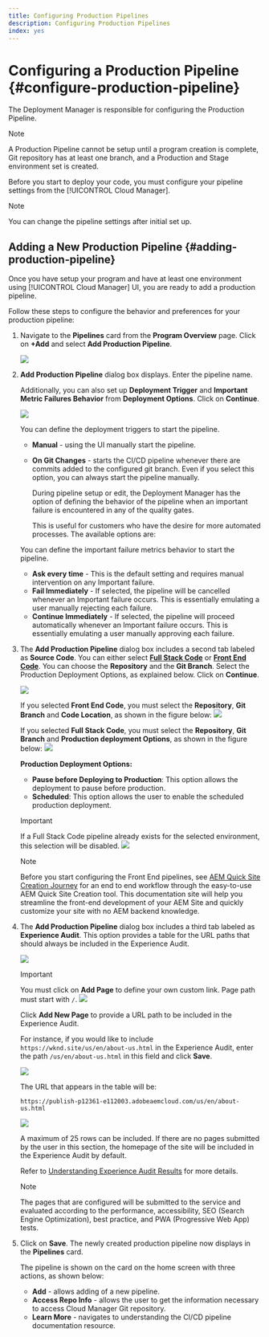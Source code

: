 ```yaml
---
title: Configuring Production Pipelines
description: Configuring Production Pipelines
index: yes
---
```


# Configuring a Production Pipeline {#configure-production-pipeline}

The Deployment Manager is responsible for configuring the Production Pipeline.

>[!NOTE]
>A Production Pipeline cannot be setup until a program creation is complete, Git repository has at least one branch, and a Production and Stage environment set is created.

Before you start to deploy your code, you must configure your pipeline settings from the [!UICONTROL Cloud Manager].

>[!NOTE]
>You can change the pipeline settings after initial set up.

## Adding a New Production Pipeline {#adding-production-pipeline}

Once you have setup your program and have at least one environment using [!UICONTROL Cloud Manager] UI, you are ready to add a production pipeline.

Follow these steps to configure the behavior and preferences for your production pipeline:

1. Navigate to the **Pipelines** card from the **Program Overview** page.
Click on **+Add** and select **Add Production Pipeline**. 

   ![](/help/implementing/cloud-manager/assets/configure-pipeline/add-prod-1.png)

1. **Add Production Pipeline** dialog box displays. Enter the pipeline name.

   Additionally, you can also set up **Deployment Trigger** and **Important Metric Failures Behavior** from **Deployment Options**. Click on **Continue**.

   ![](/help/implementing/cloud-manager/assets/configure-pipeline/prod-pipeline-add2.png)


   You can define the deployment triggers to start the pipeline.

    * **Manual** - using the UI manually start the pipeline.
    * **On Git Changes** - starts the CI/CD pipeline whenever there are commits added to the configured git branch. Even if you select this option, you can always start the pipeline manually.  

      During pipeline setup or edit, the Deployment Manager has the option of defining the behavior of the pipeline when an important failure is encountered in any of the quality gates.

       This is useful for customers who have the desire for more automated processes. The available options are:

    You can define the important failure metrics behavior to start the pipeline.

      * **Ask every time** - This is the default setting and requires manual intervention on any Important failure.
      * **Fail Immediately** - If selected, the pipeline will be cancelled whenever an Important failure occurs. This is essentially emulating a user manually rejecting each failure.
      * **Continue Immediately** - If selected, the pipeline will proceed automatically whenever an Important failure occurs. This is essentially emulating a user manually approving each failure.

1. The **Add Production Pipeline** dialog box includes a second tab labeled as **Source Code**. You can either select **[Full Stack Code](/help/implementing/cloud-manager/configuring-pipelines/introduction-ci-cd-pipelines.md#full-stack-pipeline)** or **[Front End Code](/help/implementing/cloud-manager/configuring-pipelines/introduction-ci-cd-pipelines.md#front-end)**. You can choose the **Repository** and the **Git Branch**. Select the Production Deployment Options, as explained below. Click on **Continue**.

   ![](/help/implementing/cloud-manager/assets/configure-pipeline/prodpipeline-fullstack1.png)

   If you selected **Front End Code**, you must select the **Repository**, **Git Branch** and **Code Location**, as shown in the figure below:
    ![](/help/implementing/cloud-manager/assets/configure-pipeline/prodpipeline-fullstack1.png)

   If you selected **Full Stack Code**, you must select the **Repository**, **Git Branch** and **Production deployment Options**, as shown in the figure below:
    ![](/help/implementing/cloud-manager/assets/configure-pipeline/prodpipeline-fullstack2.png)

    **Production Deployment Options:**

   * **Pause before Deploying to Production**: This option allows the deployment to pause before production.
   * **Scheduled**: This option allows the user to enable the scheduled production deployment.

   >[!IMPORTANT]
   >If a Full Stack Code pipeline already exists for the selected environment, this selection will be disabled.
   >![](/help/implementing/cloud-manager/assets/configure-pipeline/full-stack-disabled.png)

   >[!NOTE]
   >Before you start configuring the Front End pipelines, see [AEM Quick Site Creation Journey](https://experienceleague.adobe.com/docs/experience-manager-cloud-service/sites-journey/quick-site/overview.html) for an end to end workflow through the easy-to-use AEM Quick Site Creation tool. This documentation site will help you streamline the front-end development of your AEM Site and quickly customize your site with no AEM backend knowledge.

   

   

1. The **Add Production Pipeline** dialog box includes a third tab labeled as **Experience Audit**. This option provides a table for the URL paths that should always be included in the Experience Audit. 

   ![](/help/implementing/cloud-manager/assets/configure-pipeline/add-prod-audit.png)

   >[!IMPORTANT]
   >You must click on **Add Page** to define your own custom link. Page path must start with `/`.
   >![](/help/implementing/cloud-manager/assets/configure-pipeline/add-prod-audit2.png)
 

   Click **Add New Page** to provide a URL path to be included in the Experience Audit.

   For instance, if you would like to include `https://wknd.site/us/en/about-us.html` in the Experience Audit, enter the path `/us/en/about-us.html` in this field and click **Save**.

   ![](/help/implementing/cloud-manager/assets/configure-pipeline/add-prod-audit3.png)

   The URL that appears in the table will be:
   
   `https://publish-p12361-e112003.adobeaemcloud.com/us/en/about-us.html`

   ![](/help/implementing/cloud-manager/assets/configure-pipeline/add-prod-audit4.png)

   A maximum of 25 rows can be included. If there are no pages submitted by the user in this section, the homepage of the site will be included in the Experience Audit by default.
 
   Refer to [Understanding Experience Audit Results](/help/implementing/cloud-manager/experience-audit-testing.md) for more details.

    >[!NOTE]
    > The pages that are configured will be submitted to the service and evaluated according to the performance, accessibility, SEO (Search Engine Optimization), best practice, and PWA (Progressive Web App) tests. 
    
1. Click on **Save**. The newly created production pipeline now displays in the **Pipelines** card.

   The pipeline is shown on the card on the home screen with three actions, as shown below:
   
   * **Add** - allows adding of a new pipeline.
   * **Access Repo Info** - allows the user to get the information necessary to access Cloud Manager Git repository.
   * **Learn More** - navigates to understanding the CI/CD pipeline documentation resource. 


